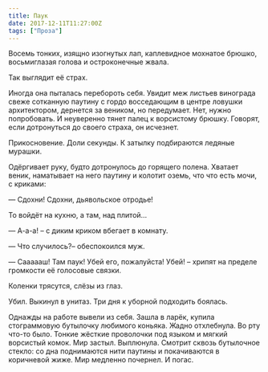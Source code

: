 ```yaml
---
title: Паук
date: 2017-12-11T11:27:00Z
tags: ["Проза"]
---
```


Восемь тонких, изящно изогнутых лап, каплевидное мохнатое брюшко, восьмиглазая голова и остроконечные жвала.

Так выглядит её страх.

Иногда она пыталась перебороть себя. Увидит меж листьев винограда свеже сотканную паутину с гордо восседающим в центре ловушки архитектором, дернется за веником, но передумает. Нет, нужно попробовать. И неуверенно тянет палец к ворсистому брюшку. Говорят, если дотронуться до своего страха, он исчезнет.

Прикосновение. Доли секунды. К затылку подбираются ледяные мурашки.

Одёргивает руку, будто дотронулось до горящего полена. Хватает веник, наматывает на него паутину и колотит оземь, что что есть мочи, с криками:

— Сдохни! Сдохни, дьявольское отродье!

То войдёт на кухню, а там, над плитой…

— А-а-а! – с диким криком вбегает в комнату.

— Что случилось?– обеспокоился муж.

— Саааааш! Там паук! Убей его, пожалуйста! Убей! – хрипят на пределе громкости её голосовые связки.

Коленки трясутся, слёзы из глаз.

Убил. Выкинул в унитаз. Три дня к уборной подходить боялась.

Однажды на работе вывели из себя. Зашла в ларёк, купила стограммовую бутылочку любимого коньяка. Жадно отхлебнула. Во рту что-то было. Тонкие жёсткие проволочки под языком и мягкий ворсистый комок. Мир застыл. Выплюнула. Смотрит сквозь бутылочное стекло: со дна поднимаются нити паутины и покачиваются в коричневой жиже. Мир медленно почернел. И погас.


